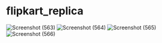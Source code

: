 # flipkart_replica
![Screenshot (563)](https://user-images.githubusercontent.com/84003438/124312451-f9ee9900-db8c-11eb-982c-1ef26dd20f6f.png)
![Screenshot (564)](https://user-images.githubusercontent.com/84003438/124312465-01ae3d80-db8d-11eb-9295-0c2a0da7d0af.png)
![Screenshot (565)](https://user-images.githubusercontent.com/84003438/124312485-083cb500-db8d-11eb-8742-949e32b6df61.png)
![Screenshot (566)](https://user-images.githubusercontent.com/84003438/124312507-0f63c300-db8d-11eb-9ee3-66c2265d0dda.png)


